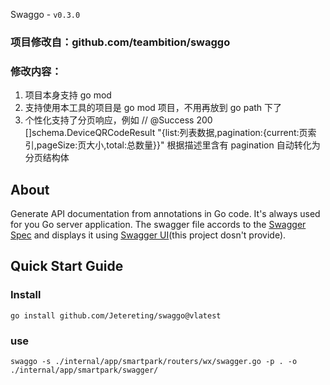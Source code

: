 Swaggo - `v0.3.0`


### 项目修改自：github.com/teambition/swaggo
### 修改内容：
1. 项目本身支持 go mod
2. 支持使用本工具的项目是 go mod 项目，不用再放到 go path 下了
3. 个性化支持了分页响应，例如 // @Success 200 []schema.DeviceQRCodeResult "{list:列表数据,pagination:{current:页索引,pageSize:页大小,total:总数量}}" 根据描述里含有 pagination 自动转化为分页结构体 


## About

Generate API documentation from annotations in Go code. It's always used for you Go server application.
The swagger file accords to the [Swagger Spec](https://github.com/OAI/OpenAPI-Specification) and displays it using
[Swagger UI](https://github.com/swagger-api/swagger-ui)(this project dosn't provide).

## Quick Start Guide

### Install

```shell
go install github.com/Jetereting/swaggo@vlatest
```

### use
```shell
swaggo -s ./internal/app/smartpark/routers/wx/swagger.go -p . -o ./internal/app/smartpark/swagger/
```
